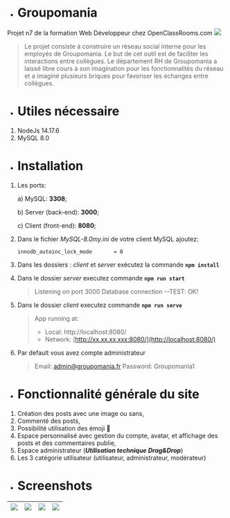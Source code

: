 * # Groupomania
Projet n7 de la formation Web Développeur chez OpenClassRooms.com
![](https://i.imgur.com/gvrr5gd.png)
> Le projet consiste à construire un réseau social interne pour les employés de Groupomania. Le but de cet outil est de faciliter les interactions entre collègues. Le département RH de Groupomania a laissé libre cours à son imagination pour les fonctionnalités du réseau et a imaginé plusieurs briques pour favoriser les échanges entre collègues.

* # Utiles nécessaire
1. NodeJs 14.17.6 
3. MySQL 8.0

* # Installation
1. Les ports:

    a) MySQL: **3308**;
    
    b) Server (back-end): **3000**;
    
    c) Client (front-end): **8080**;
1. Dans le fichier *MySQL-8.0my.ini* de votre client MySQL ajoutez:
    
    `innodb_autoinc_lock_mode		= 0 `
3. Dans les dossiers : *client* et *server* exécutez la commande **`npm install`**
4. Dans le dossier *server* executez commande **`npm run start`**
    > Listening on port 3000
    > Database connection --TEST: OK!
5. Dans le dossier *client* executez commande **`npm run serve`**
    >    App running at:
    >   - Local:   http://localhost:8080/ 
    >   - Network: [http://xx.xx.xx.xxx:8080/](http://localhost:8080/)
6. Par default vous avez compte administrateur
    > Email: [admin@groupomania.fr](https://www.linkedin.com/in/dmitri-chine/)
    > Password: Groupomania1

* # Fonctionnalité générale du site
1. Création des posts avec une image ou sans,
1. Commenté des posts,
1. Possibilité utilisation des émoji &#128578;
1. Espace personnalisé avec gestion du compte, avatar, et affichage des posts et des commentaires publie,
1. Espace administrateur (***Utilisation technique Drag&Drop***)
1. Les 3 catégorie utilisateur (utilisateur, administrateur, modérateur)

* # Screenshots
| [![](https://i.imgur.com/WYNAOkr.png)](https://i.imgur.com/WYNAOkr.png) | [![](https://i.imgur.com/3DJt12D.png)](https://i.imgur.com/3DJt12D.png) | [![](https://i.imgur.com/A49xqJ5.png)](https://i.imgur.com/A49xqJ5.png) | [![](https://i.imgur.com/EmETeSI.png)](https://i.imgur.com/EmETeSI.png) |
| ----------------------------------------------------------------------- | ------------------------------------ | ------------------------------------ | -----